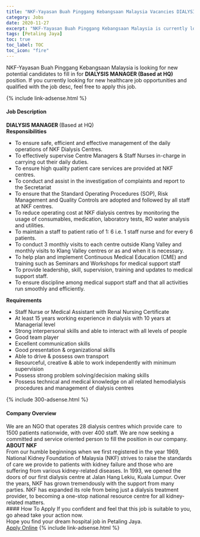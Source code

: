 ```yaml
---
title: "NKF-Yayasan Buah Pinggang Kebangsaan Malaysia Vacancies DIALYSIS MANAGER (Based at HQ)" 
category: Jobs 
date: 2020-11-27 
excerpt: "NKF-Yayasan Buah Pinggang Kebangsaan Malaysia is currently looking for suitable person to fill in the DIALYSIS MANAGER (Based at HQ) which positioned at Petaling Jaya" 
tags: [Petaling Jaya] 
toc: true 
toc_label: TOC 
toc_icon: "fire" 
--- 
```


<p>NKF-Yayasan Buah Pinggang Kebangsaan Malaysia is looking for new potential candidates to fill in for <b>DIALYSIS MANAGER (Based at HQ)</b> position. If you currently looking for new healthcare job opportunities and qualified with the job desc, feel free to apply this job.
</p>{% include link-adsense.html %} 
<div><div><div><h4>Job Description</h4></div></div><div><div><span><div><div><div><strong>DIALYSIS MANAGER </strong>(Based at HQ)</div><div><strong>Responsibilities</strong></div><ul><li>To ensure safe, efficient and effective management of the daily operations of NKF Dialysis Centres.</li><li>To effectively supervise Centre Managers &amp; Staff Nurses in-charge in carrying out their daily duties.</li><li>To ensure high quality patient care services are provided at NKF centres.</li><li>To conduct and assist in the investigation of complaints and report to the Secretariat</li><li>To ensure that the Standard Operating Procedures (SOP), Risk Management and Quality Controls are adopted and followed by all staff at NKF centres.</li><li>To reduce operating cost at NKF dialysis centres by monitoring the usage of consumables, medication, laboratory tests, RO water analysis and utilities.</li><li>To maintain a staff to patient ratio of 1: 6 i.e. 1 staff nurse and for every 6 patients.</li><li>To conduct 3 monthly visits to each centre outside Klang Valley and monthly visits to Klang Valley centres or as and when it is necessary.</li><li>To help plan and implement Continuous Medical Education (CME) and training such as Seminars and Workshops for medical support staff</li><li>To provide leadership, skill, supervision, training and updates to medical support staff.</li><li>To ensure discipline among medical support staff and that all activities run smoothly and efficiently.</li></ul><div><strong>Requirements</strong></div><ul><li>Staff Nurse or Medical Assistant with Renal Nursing Certificate</li><li>At least 15 years working experience in dialysis with 10 years at Managerial level</li><li>Strong interpersonal skills and able to interact with all levels of people</li><li>Good team player</li><li>Excellent communication skills</li><li>Good presentation &amp; organizational skills</li><li>Able to drive &amp; possess own transport</li><li>Resourceful, creative &amp; able to work independently with minimum supervision</li><li>Possess strong problem solving/decision making skills</li><li>Possess technical and medical knowledge on all related hemodialysis procedures and management of dialysis centres</li></ul></div></div></span></div></div></div> 
{% include 300-adsense.html %} 
<div><div><div><h4>Company Overview</h4></div></div><div><div><span><div><div>
<div>We are an NGO that operates&#160;28 dialysis centres which provide care &#160;to 1500 patients nationwide, with over 400 staff. We are now seeking a committed and service oriented person to fill the position in our company.</div>
</div>
<div>
<div><strong>ABOUT NKF</strong></div>
<div>From our humble beginnings when we first registered in the year 1969, National Kidney Foundation of Malaysia (NKF) strives to raise the standards of care we provide to patients with kidney failure and those who are suffering from various kidney-related diseases. In 1993, we opened the doors of our first dialysis centre at Jalan Hang Lekiu, Kuala Lumpur. Over the years, NKF has grown tremendously with the support from many parties. NKF has expanded its role from being just a dialysis treatment provider, to becoming a one-stop national resource centre for all kidney-related matters.</div>
</div></div></span></div></div></div> 
#### How To Apply 
If you confident and feel that this job is suitable to you, go ahead take your action now. <br/> 
Hope you find your dream hospital job in Petaling Jaya. <br/> 
<a href="https://www.jobstreet.com.my/en/job/dialysis-manager-based-at-hq-4422385?jobId=jobstreet-my-job-4422385&sectionRank=10&token=0~bce3f2b1-7363-4390-a948-a873c5859343&fr=SRP%20View%20In%20New%20Ta" class="btn btn--warning" target="_blank" rel="nofollow noopenner">Apply Online</a> 
{% include link-adsense.html %} 